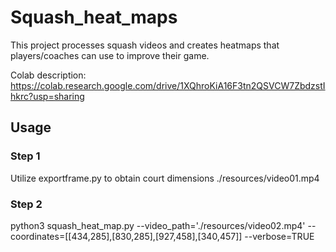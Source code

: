 # Squash_heat_maps
This project processes squash videos and creates heatmaps that players/coaches can use to improve their game. 

Colab description: https://colab.research.google.com/drive/1XQhroKiA16F3tn2QSVCW7ZbdzstIhkrc?usp=sharing

## Usage
### Step 1
Utilize exportframe.py to obtain court dimensions
./resources/video01.mp4

### Step 2
python3 squash_heat_map.py --video_path='./resources/video02.mp4' --coordinates=[[434,285],[830,285],[927,458],[340,457]] --verbose=TRUE

